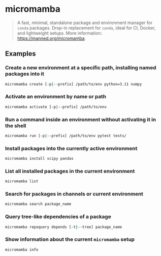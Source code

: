 # micromamba

> A fast, minimal, standalone package and environment manager for `conda` packages. Drop-in replacement for `conda`, ideal for CI, Docker, and lightweight setups. More information: <https://manned.org/micromamba>.

## Examples

### Create a new environment at a specific path, installing named packages into it

```bash
micromamba create [-p|--prefix] /path/to/env python=3.11 numpy
```

### Activate an environment by name or path

```bash
micromamba activate [-p|--prefix] /path/to/env
```

### Run a command inside an environment without activating it in the shell

```bash
micromamba run [-p|--prefix] /path/to/env pytest tests/
```

### Install packages into the currently active environment

```bash
micromamba install scipy pandas
```

### List all installed packages in the current environment

```bash
micromamba list
```

### Search for packages in channels or current environment

```bash
micromamba search package_name
```

### Query tree-like dependencies of a package

```bash
micromamba repoquery depends [-t|--tree] package_name
```

### Show information about the current `micromamba` setup

```bash
micromamba info
```
